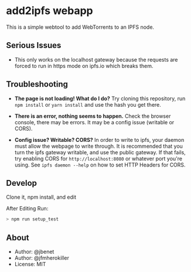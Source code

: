 # add2ipfs webapp

This is a simple webtool to add WebTorrents to an IPFS node.

## Serious Issues
- This only works on the localhost gateway because the requests are forced to run in https mode on ipfs.io which breaks them.

## Troubleshooting

- **The page is not loading! What do I do?**
  Try cloning this repository, run `npm install` or `yarn install` and use the hash you get there.

- **There is an error, nothing seems to happen.**
  Check the browser console, there may be errors. It may be a config issue (writable or CORS).

- **Config issue? Writable? CORS?**
  In order to write to ipfs, your daemon must allow the webpage to write through. It is recommended that you turn the ipfs gateway writable, and use the public gateway. If that fails, try enabling CORS for `http://localhost:8080` or whatever port you're using. See `ipfs daemon --help` on how to set HTTP Headers for CORS.


## Develop

Clone it, npm install, and edit

After Editing Run:
```sh
> npm run setup_test

```

## About

- Author: @jbenet
- Author: @jfmherokiller
- License: MIT
